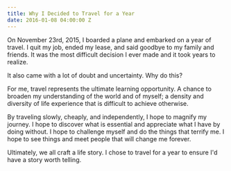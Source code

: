 ```yaml
---
title: Why I Decided to Travel for a Year
date: 2016-01-08 04:00:00 Z
---
```


On November 23rd, 2015, I boarded a plane and embarked on a year of travel. I quit my job, ended my lease, and said goodbye to my family and friends. It was the most difficult decision I ever made and it took years to realize. 

It also came with a lot of doubt and uncertainty. Why do this? 

For me, travel represents the ultimate learning opportunity. A chance to broaden my understanding of the world and of myself; a density and diversity of life experience that is difficult to achieve otherwise. 

By traveling slowly, cheaply, and independently, I hope to magnify my journey. I hope to discover what is essential and appreciate what I have by doing without. I hope to challenge myself and do the things that terrify me. I hope to see things and meet people that will change me forever. 

Ultimately, we all craft a life story. I chose to travel for a year to ensure I'd have a story worth telling.
